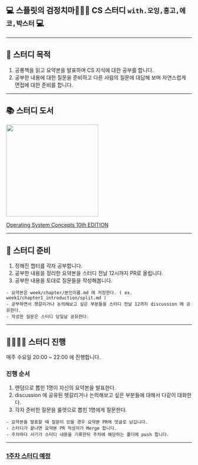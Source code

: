 ## 💻 스플릿의 검정치마🤦🏻‍♂️ CS 스터디 `with.오잉,홍고,에코,박스터` 💻

---
## 🚀 스터디 목적
1. 공룡책을 읽고 요약본을 발표하며 CS 지식에 대한 공부를 합니다.
2. 공부한 내용에 대한 질문을 준비하고 다른 사람의 질문에 대답해 보며 자연스럽게 면접에 대한 준비를 합니다.
   
---
## 📚 스터디 도서
<image src="https://contents.kyobobook.co.kr/sih/fit-in/458x0/pdt/9791185475578.jpg" width=250/>

[Operating System Concepts 10th EDITION](https://product.kyobobook.co.kr/detail/S000001868743)

---
## 📖 스터디 준비

1. 정해진 챕터를 각자 공부합니다.
2. 공부한 내용을 정리한 요약본을 스터디 전날 12시까지 PR로 올립니다.
3. 공부한 내용을 토대로 질문들을 작성해봅니다.

```text
- 요약본은 week/chapter/본인이름.md 에 저장한다. ( ex. week1/chapter1_introduction/split.md )
- 공부하면서 헷갈리거나 논의해보고 싶은 부분들을 스터디 전날 12까지 discussion 에 공유한다.
- 작성한 질문은 스터디 당일날 공유한다.
```

---
## 👩‍👩‍👧‍👦 스터디 진행
매주 수요일 20:00 ~ 22:00 에 진행합니다.

### 진행 순서
1. 랜덤으로 뽑힌 1명이 자신의 요약본을 발표한다.
2. discussion 에 공유된 헷갈리거나 논의해보고 싶은 부분들에 대해서 다같이 대화한다.
3. 각자 준비한 질문을 룰렛으로 뽑힌 1명에게 질문한다.

```text
- 요약본을 발표할 때 질문이 있을 경우 요약본 PR에 댓글로 남깁니다.
- 스터디가 끝나면 요약본 PR 작성자가 Merge 합니다.
- 주차마다 서기가 스터디 내용을 기록한뒤 주차에 해당하는 폴더에 push 합니다.
```
---

### [1주차 스터디 예정](https://github.com/splitCoding/CS-Study/issues/1)
